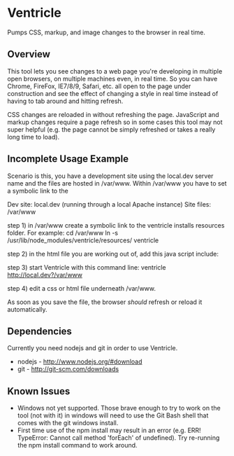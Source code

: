 Ventricle
=========
Pumps CSS, markup, and image changes to the browser in real time.

Overview
--------
This tool lets you see changes to a web page you're developing in multiple open browsers, on multiple machines even, in real time.  So you can have Chrome, FireFox, IE7/8/9, Safari, etc. all open to the page under construction and see the effect of changing a style in real time instead of having to tab around and hitting refresh.

CSS changes are reloaded in without refreshing the page. JavaScript and markup changes require a page refresh so in some cases this tool may not super helpful (e.g. the page cannot be simply refreshed or takes a really long time to load).

Incomplete Usage Example
------------------------
Scenario is this, you have a development site using the local.dev server name and the files are hosted in /var/www.  Within /var/www you have to set a symbolic link to the 

Dev site: local.dev  (running through a local Apache instance)
Site files: /var/www

step 1) in /var/www create a symbolic link to the ventricle installs resources folder.  For example:
cd /var/www
ln -s /usr/lib/node_modules/ventricle/resources/ ventricle

step 2) in the html file you are working out of, add this java script include:
<script type="text/javascript" src="http://local.dev:4567/ventricle/js/subscribe.js"></script>

step 3) start Ventricle with this command line:
ventricle http://local.dev?/var/www

step 4) edit a css or html file underneath /var/www.

As soon as you save the file, the browser *should* refresh or reload it automatically.

Dependencies
------------
Currently you need nodejs and git in order to use Ventricle.

  * nodejs - http://www.nodejs.org/#download
  * git - http://git-scm.com/downloads
  
Known Issues
------------
  * Windows not yet supported.  Those brave enough to try to work on the tool (not with it) in windows will need to use the Git Bash shell that comes with the git windows install.
  * First time use of the npm install may result in an error (e.g. ERR! TypeError: Cannot call method 'forEach' of undefined).  Try re-running the npm install command to work around.
